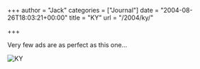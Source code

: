 +++
author = "Jack"
categories = ["Journal"]
date = "2004-08-26T18:03:21+00:00"
title = "KY"
url = "/2004/ky/"

+++

Very few ads are as perfect as this one&#8230;

![KY][1]

 [1]: /images/37.jpg